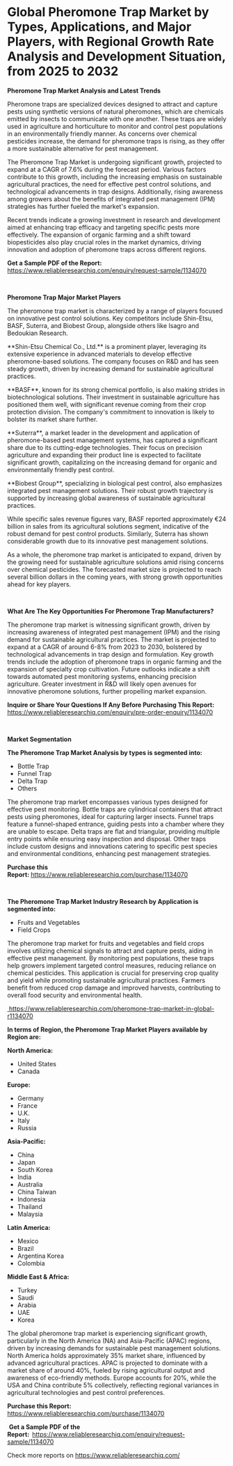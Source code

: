 <p><h1>Global Pheromone Trap Market by Types, Applications, and Major Players, with Regional Growth Rate Analysis and Development Situation, from 2025 to 2032</h1></p><p><strong>Pheromone Trap Market Analysis and Latest Trends</strong></p>
<p><p>Pheromone traps are specialized devices designed to attract and capture pests using synthetic versions of natural pheromones, which are chemicals emitted by insects to communicate with one another. These traps are widely used in agriculture and horticulture to monitor and control pest populations in an environmentally friendly manner. As concerns over chemical pesticides increase, the demand for pheromone traps is rising, as they offer a more sustainable alternative for pest management.</p><p>The Pheromone Trap Market is undergoing significant growth, projected to expand at a CAGR of 7.6% during the forecast period. Various factors contribute to this growth, including the increasing emphasis on sustainable agricultural practices, the need for effective pest control solutions, and technological advancements in trap designs. Additionally, rising awareness among growers about the benefits of integrated pest management (IPM) strategies has further fueled the market's expansion.</p><p>Recent trends indicate a growing investment in research and development aimed at enhancing trap efficacy and targeting specific pests more effectively. The expansion of organic farming and a shift toward biopesticides also play crucial roles in the market dynamics, driving innovation and adoption of pheromone traps across different regions.</p></p>
<p><strong>Get a Sample PDF of the Report:&nbsp;</strong> <a href="https://www.reliableresearchiq.com/enquiry/request-sample/1134070?utm_campaign=2324&utm_medium=2&utm_source=Github&utm_content=ia&utm_term=25032025&utm_id=pheromone-trap">https://www.reliableresearchiq.com/enquiry/request-sample/1134070</a></p>
<p>&nbsp;</p>
<p><strong>Pheromone Trap Major Market Players</strong></p>
<p><p>The pheromone trap market is characterized by a range of players focused on innovative pest control solutions. Key competitors include Shin-Etsu, BASF, Suterra, and Biobest Group, alongside others like Isagro and Bedoukian Research.</p><p>**Shin-Etsu Chemical Co., Ltd.** is a prominent player, leveraging its extensive experience in advanced materials to develop effective pheromone-based solutions. The company focuses on R&D and has seen steady growth, driven by increasing demand for sustainable agricultural practices.</p><p>**BASF**, known for its strong chemical portfolio, is also making strides in biotechnological solutions. Their investment in sustainable agriculture has positioned them well, with significant revenue coming from their crop protection division. The company's commitment to innovation is likely to bolster its market share further.</p><p>**Suterra**, a market leader in the development and application of pheromone-based pest management systems, has captured a significant share due to its cutting-edge technologies. Their focus on precision agriculture and expanding their product line is expected to facilitate significant growth, capitalizing on the increasing demand for organic and environmentally friendly pest control.</p><p>**Biobest Group**, specializing in biological pest control, also emphasizes integrated pest management solutions. Their robust growth trajectory is supported by increasing global awareness of sustainable agricultural practices.</p><p>While specific sales revenue figures vary, BASF reported approximately €24 billion in sales from its agricultural solutions segment, indicative of the robust demand for pest control products. Similarly, Suterra has shown considerable growth due to its innovative pest management solutions.</p><p>As a whole, the pheromone trap market is anticipated to expand, driven by the growing need for sustainable agriculture solutions amid rising concerns over chemical pesticides. The forecasted market size is projected to reach several billion dollars in the coming years, with strong growth opportunities ahead for key players.</p></p>
<p>&nbsp;</p>
<p><strong>What Are The Key Opportunities For Pheromone Trap Manufacturers?</strong></p>
<p><p>The pheromone trap market is witnessing significant growth, driven by increasing awareness of integrated pest management (IPM) and the rising demand for sustainable agricultural practices. The market is projected to expand at a CAGR of around 6-8% from 2023 to 2030, bolstered by technological advancements in trap design and formulation. Key growth trends include the adoption of pheromone traps in organic farming and the expansion of specialty crop cultivation. Future outlooks indicate a shift towards automated pest monitoring systems, enhancing precision agriculture. Greater investment in R&D will likely open avenues for innovative pheromone solutions, further propelling market expansion.</p></p>
<p><strong>Inquire or Share Your Questions If Any Before Purchasing This Report:</strong> <a href="https://www.reliableresearchiq.com/enquiry/pre-order-enquiry/1134070?utm_campaign=2324&utm_medium=2&utm_source=Github&utm_content=ia&utm_term=25032025&utm_id=pheromone-trap">https://www.reliableresearchiq.com/enquiry/pre-order-enquiry/1134070</a></p>
<p>&nbsp;</p>
<p><strong>Market Segmentation</strong></p>
<p><strong>The Pheromone Trap Market Analysis by types is segmented into:</strong></p>
<p><ul><li>Bottle Trap</li><li>Funnel Trap</li><li>Delta Trap</li><li>Others</li></ul></p>
<p><p>The pheromone trap market encompasses various types designed for effective pest monitoring. Bottle traps are cylindrical containers that attract pests using pheromones, ideal for capturing larger insects. Funnel traps feature a funnel-shaped entrance, guiding pests into a chamber where they are unable to escape. Delta traps are flat and triangular, providing multiple entry points while ensuring easy inspection and disposal. Other traps include custom designs and innovations catering to specific pest species and environmental conditions, enhancing pest management strategies.</p></p>
<p><strong>Purchase this Report:&nbsp;</strong><a href="https://www.reliableresearchiq.com/purchase/1134070?utm_campaign=2324&utm_medium=2&utm_source=Github&utm_content=ia&utm_term=25032025&utm_id=pheromone-trap">https://www.reliableresearchiq.com/purchase/1134070</a></p>
<p>&nbsp;</p>
<p><strong>The Pheromone Trap Market Industry Research by Application is segmented into:</strong></p>
<p><ul><li>Fruits and Vegetables</li><li>Field Crops</li></ul></p>
<p><p>The pheromone trap market for fruits and vegetables and field crops involves utilizing chemical signals to attract and capture pests, aiding in effective pest management. By monitoring pest populations, these traps help growers implement targeted control measures, reducing reliance on chemical pesticides. This application is crucial for preserving crop quality and yield while promoting sustainable agricultural practices. Farmers benefit from reduced crop damage and improved harvests, contributing to overall food security and environmental health.</p></p>
<p><a href="https://www.reliableresearchiq.com/pheromone-trap-market-in-global-r1134070?utm_campaign=2324&utm_medium=2&utm_source=Github&utm_content=ia&utm_term=25032025&utm_id=pheromone-trap">&nbsp;https://www.reliableresearchiq.com/pheromone-trap-market-in-global-r1134070</a></p>
<p><strong>In terms of Region, the Pheromone Trap Market Players available by Region are:</strong></p>
<p>
    <p> <strong> North America: </strong>
        <ul>
            <li>United States</li>
            <li>Canada</li>
        </ul>
        </p> 
    <p> <strong> Europe: </strong>
        <ul>
            <li>Germany</li>
            <li>France</li>
            <li>U.K.</li>
            <li>Italy</li>
            <li>Russia</li>
        </ul>
        </p> 
    <p> <strong> Asia-Pacific: </strong>
        <ul>
            <li>China</li>
            <li>Japan</li>
            <li>South Korea</li>
            <li>India</li>
            <li>Australia</li>
            <li>China Taiwan</li>
            <li>Indonesia</li>
            <li>Thailand</li>
            <li>Malaysia</li>
        </ul>
        </p> 
    <p> <strong> Latin America: </strong>
        <ul>
            <li>Mexico</li>
            <li>Brazil</li>
            <li>Argentina Korea</li>
            <li>Colombia</li>
        </ul>
        </p> 
    <p> <strong> Middle East & Africa: </strong>
        <ul>
            <li>Turkey</li>
            <li>Saudi</li>
            <li>Arabia</li>
            <li>UAE</li>
            <li>Korea</li>
        </ul>
    </p>
    </p>
<p><p>The global pheromone trap market is experiencing significant growth, particularly in the North America (NA) and Asia-Pacific (APAC) regions, driven by increasing demands for sustainable pest management solutions. North America holds approximately 35% market share, influenced by advanced agricultural practices. APAC is projected to dominate with a market share of around 40%, fueled by rising agricultural output and awareness of eco-friendly methods. Europe accounts for 20%, while the USA and China contribute 5% collectively, reflecting regional variances in agricultural technologies and pest control preferences.</p></p>
<p><strong>Purchase this Report: </strong><a href="https://www.reliableresearchiq.com/purchase/1134070?utm_campaign=2324&utm_medium=2&utm_source=Github&utm_content=ia&utm_term=25032025&utm_id=pheromone-trap">https://www.reliableresearchiq.com/purchase/1134070</a></p>
<p>&nbsp;<strong>Get a Sample PDF of the Report:&nbsp;&nbsp;</strong><a href="https://www.reliableresearchiq.com/enquiry/request-sample/1134070?utm_campaign=2324&utm_medium=2&utm_source=Github&utm_content=ia&utm_term=25032025&utm_id=pheromone-trap">https://www.reliableresearchiq.com/enquiry/request-sample/1134070</a></p>
<p><strong></strong></p>
<p>Check more reports on <a href="https://www.reliableresearchiq.com/?utm_campaign=2324&utm_medium=2&utm_source=Github&utm_content=ia&utm_term=25032025&utm_id=pheromone-trap">https://www.reliableresearchiq.com/</a></p>